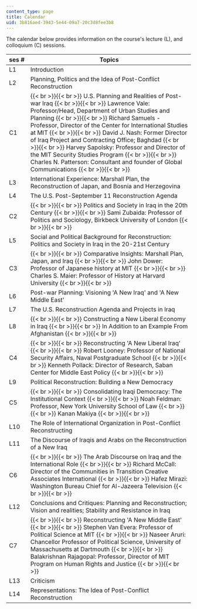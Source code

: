 ```yaml
---
content_type: page
title: Calendar
uid: 3b816aed-3943-5e44-09a7-20c3d8fee3b8
---
```


The calendar below provides information on the course's lecture (L), and colloquium (C) sessions.

| ses # | Topics |
| --- | --- |
| L1 | Introduction |
| L2 | Planning, Politics and the Idea of Post-Conflict Reconstruction |
| C1 |  {{< br >}}{{< br >}} U.S. Planning and Realities of Post-war Iraq {{< br >}}{{< br >}} Lawrence Vale: Professor/Head, Department of Urban Studies and Planning {{< br >}}{{< br >}} Richard Samuels - Professor, Director of the Center for International Studies at MIT {{< br >}}{{< br >}} David J. Nash: Former Director of Iraq Project and Contracting Office; Baghdad {{< br >}}{{< br >}} Harvey Sapolsky: Professor and Director of the MIT Security Studies Program {{< br >}}{{< br >}} Charles N. Patterson: Consultant and founder of Global Communications {{< br >}}{{< br >}}  |
| L3 | International Experience: Marshall Plan, the Reconstruction of Japan, and Bosnia and Herzegovina |
| L4 | The U.S. Post-September 11 Reconstruction Agenda |
| C2 |  {{< br >}}{{< br >}} Politics and Society in Iraq in the 20th Century {{< br >}}{{< br >}} Sami Zubaida: Professor of Politics and Sociology, Birkbeck University of London {{< br >}}{{< br >}}  |
| L5 | Social and Political Background for Reconstruction: Politics and Society in Iraq in the 20-21st Century |
| C3 |  {{< br >}}{{< br >}} Comparative Insights: Marshall Plan, Japan, and Iraq {{< br >}}{{< br >}} John Dower: Professor of Japanese history at MIT {{< br >}}{{< br >}} Charles S. Maier: Professor of History at Harvard University {{< br >}}{{< br >}}  |
| L6 | Post-war Planning: Visioning 'A New Iraq' and 'A New Middle East' |
| L7 | The U.S. Reconstruction Agenda and Projects in Iraq |
| L8 |  {{< br >}}{{< br >}} Constructing a New Liberal Economy in Iraq {{< br >}}{{< br >}} In Addition to an Example From Afghanistan {{< br >}}{{< br >}}  |
| C4 |  {{< br >}}{{< br >}} Reconstructing 'A New Liberal Iraq' {{< br >}}{{< br >}} Robert Looney: Professor of National Security Affairs, Naval Postgraduate School {{< br >}}{{< br >}} Kenneth Pollack: Director of Research, Saban Center for Middle East Policy {{< br >}}{{< br >}}  |
| L9 | Political Reconstruction: Building a New Democracy |
| C5 |  {{< br >}}{{< br >}} Consolidating Iraqi Democracy: The Institutional Context {{< br >}}{{< br >}} Noah Feldman: Professor, New York University School of Law {{< br >}}{{< br >}} Kanan Makiya {{< br >}}{{< br >}}  |
| L10 | The Role of International Organization in Post-Conflict Reconstructing |
| L11 | The Discourse of Iraqis and Arabs on the Reconstruction of a New Iraq |
| C6 |  {{< br >}}{{< br >}} The Arab Discourse on Iraq and the International Role {{< br >}}{{< br >}} Richard McCall: Director of the Communities in Transition Creative Associates International {{< br >}}{{< br >}} Hafez Mirazi: Washington Bureau Chief for Al-Jazeera Television {{< br >}}{{< br >}}  |
| L12 | Conclusions and Critiques: Planning and Reconstruction; Vision and realities; Stability and Resistance in Iraq |
| C7 |  {{< br >}}{{< br >}} Reconstructing 'A New Middle East' {{< br >}}{{< br >}} Stephen Van Evera: Professor of Political Science at MIT {{< br >}}{{< br >}} Naseer Aruri: Chancellor Professor of Political Science, University of Massachusetts at Dartmouth {{< br >}}{{< br >}} Balakrishnan Rajagopal: Professor, Director of MIT Program on Human Rights and Justice {{< br >}}{{< br >}}  |
| L13 | Criticism |
| L14 | Representations: The Idea of Post-Conflict Reconstruction